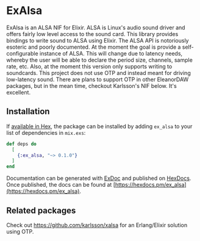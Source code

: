 # ExAlsa

ExAlsa is an ALSA NIF for Elixir. ALSA is Linux's audio sound driver and offers fairly low level access to the sound card. This library provides bindings to write sound to ALSA using Elixir. The ALSA API is notoriously esoteric and poorly documented. At the moment the goal is provide a self-configurable instance of ALSA. This will change due to latency needs, whereby the user will be able to declare the period size, channels, sample rate, etc. Also, at the moment this version only supports writing to soundcards. This project does not use OTP and instead meant for driving low-latency sound. There are plans to support OTP in other EleanorDAW packages, but in the mean time, checkout Karlsson's NIF below. It's excellent.

## Installation

If [available in Hex](https://hex.pm/docs/publish), the package can be installed
by adding `ex_alsa` to your list of dependencies in `mix.exs`:

```elixir
def deps do
  [
    {:ex_alsa, "~> 0.1.0"}
  ]
end
```

Documentation can be generated with [ExDoc](https://github.com/elixir-lang/ex_doc)
and published on [HexDocs](https://hexdocs.pm). Once published, the docs can
be found at [https://hexdocs.pm/ex_alsa](https://hexdocs.pm/ex_alsa).

## Related packages
Check out https://github.com/karlsson/xalsa for an Erlang/Elixir solution using OTP.
